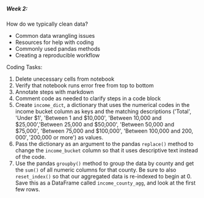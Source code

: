 ##### Week 2:
 
How do we typically clean data?
- Common data wrangling issues 
- Resources for help with coding 
- Commonly used pandas methods 
- Creating a reproducible workflow 

  
Coding Tasks:  
 1. Delete unecessary cells from notebook
 2. Verify that notebook runs error free from top to bottom
 3. Annotate steps with markdown
 4. Comment code as needed to clarify steps in a code block
 5. Create `income_dict`, a dictionary that uses the numerical codes in the income bucket column as keys and the matching descriptions ('Total', 'Under $1', 'Between 1 and $10,000', 
 'Between 10,000 and $25,000','Between 25,000 and $50,000', 'Between 50,000 and $75,000', 'Between 75,000 and $100,000', 'Between 100,000 and $200,000', '$200,000 or more') as values.
 6. Pass the dictionary as an argument to the pandas `replace()` method to change the `income_bucket` column so that it uses descriptive text instead of the code.
 7. Use the pandas `groupby()` method to group the data by county and get the `sum()` of all numeric columns for that county. Be sure to also `reset_index()` so that our aggregated data is re-indexed to begin at 0. Save this as a DataFrame called `income_county_agg`, and look at the first few rows.